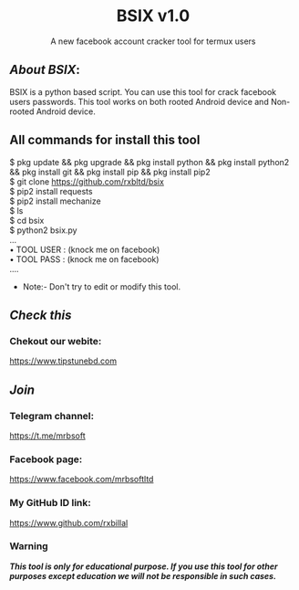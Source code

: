 
<h1 align="center">BSIX v1.0</h1>
<p align="center">
      A new facebook account cracker tool for termux users
</p>

## ***About BSIX***:

BSIX is a python based script. You can use this tool for crack facebook users passwords. This tool works on both rooted Android device and Non-rooted Android device.

## All commands for install this tool
$ pkg update && pkg upgrade && pkg install python && pkg install python2 && pkg install git && pkg install pip && pkg install pip2
<br/>
$ git clone https://github.com/rxbltd/bsix
<br/>
$ pip2 install requests
<br/>
$ pip2 install mechanize
<br/>
$ ls
<br/>
$ cd bsix
<br/>
$ python2 bsix.py
<br/>
...
<br/>
• TOOL USER : (knock me on facebook)
<br/>
• TOOL PASS : (knock me on facebook)
<br/>
....
<br/>

* Note:- Don't try to edit or modify this tool.

## ***Check this***

### Chekout our webite:
https://www.tipstunebd.com

## ***Join***

### Telegram channel:
https://t.me/mrbsoft

### Facebook page:
https://www.facebook.com/mrbsoftltd


### My GitHub ID link:
https://www.github.com/rxbillal

### Warning

***This tool is only for educational purpose. If you use this tool for other purposes except education we will not be responsible in such cases.***
